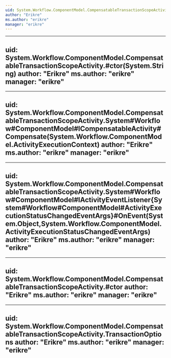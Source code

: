 ```yaml
---
uid: System.Workflow.ComponentModel.CompensatableTransactionScopeActivity
author: "Erikre"
ms.author: "erikre"
manager: "erikre"
---
```


---
uid: System.Workflow.ComponentModel.CompensatableTransactionScopeActivity.#ctor(System.String)
author: "Erikre"
ms.author: "erikre"
manager: "erikre"
---

---
uid: System.Workflow.ComponentModel.CompensatableTransactionScopeActivity.System#Workflow#ComponentModel#ICompensatableActivity#Compensate(System.Workflow.ComponentModel.ActivityExecutionContext)
author: "Erikre"
ms.author: "erikre"
manager: "erikre"
---

---
uid: System.Workflow.ComponentModel.CompensatableTransactionScopeActivity.System#Workflow#ComponentModel#IActivityEventListener{System#Workflow#ComponentModel#ActivityExecutionStatusChangedEventArgs}#OnEvent(System.Object,System.Workflow.ComponentModel.ActivityExecutionStatusChangedEventArgs)
author: "Erikre"
ms.author: "erikre"
manager: "erikre"
---

---
uid: System.Workflow.ComponentModel.CompensatableTransactionScopeActivity.#ctor
author: "Erikre"
ms.author: "erikre"
manager: "erikre"
---

---
uid: System.Workflow.ComponentModel.CompensatableTransactionScopeActivity.TransactionOptions
author: "Erikre"
ms.author: "erikre"
manager: "erikre"
---
